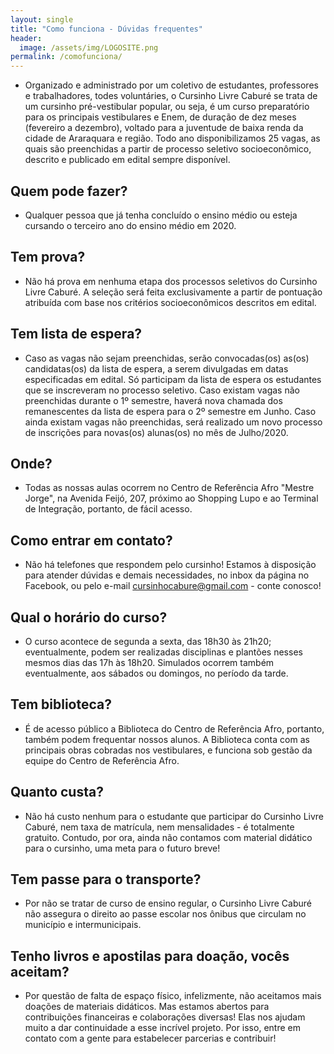 ```yaml
---
layout: single
title: "Como funciona - Dúvidas frequentes"
header:
  image: /assets/img/LOGOSITE.png
permalink: /comofunciona/
---
```


- Organizado e administrado por um coletivo de estudantes, professores e trabalhadores, todes voluntáries, o Cursinho Livre Caburé se trata de um cursinho pré-vestibular popular, ou seja, é um curso preparatório para os principais vestibulares e Enem, de duração de dez meses (fevereiro a dezembro), voltado para a juventude de baixa renda da cidade de Araraquara e região. Todo ano disponibilizamos 25 vagas, as quais são preenchidas a partir de processo seletivo socioeconômico, descrito e publicado em edital sempre disponível.

## Quem pode fazer?

- Qualquer pessoa que já tenha concluído o ensino médio ou esteja cursando o terceiro ano do ensino médio em 2020.

## Tem prova?

- Não há prova em nenhuma etapa dos processos seletivos do Cursinho Livre Caburé. A seleção será feita exclusivamente a partir de pontuação atribuída com base nos critérios socioeconômicos descritos em edital.

## Tem lista de espera?

- Caso as vagas não sejam preenchidas, serão convocadas(os) as(os) candidatas(os) da lista de espera, a serem divulgadas em datas especificadas em edital. Só participam da lista de espera os estudantes que se inscreveram no processo seletivo. Caso existam vagas não preenchidas durante o 1º semestre, haverá nova chamada dos remanescentes da lista de espera para o 2º semestre em Junho. Caso ainda existam vagas não preenchidas, será realizado um novo processo de inscrições para novas(os) alunas(os) no mês de Julho/2020.

## Onde?

- Todas as nossas aulas ocorrem no Centro de Referência Afro "Mestre Jorge", na Avenida Feijó, 207, próximo ao Shopping Lupo e ao Terminal de Integração, portanto, de fácil acesso.

## Como entrar em contato?

- Não há telefones que respondem pelo cursinho! Estamos à disposição para atender dúvidas e demais necessidades, no inbox da página no Facebook, ou pelo e-mail cursinhocabure@gmail.com - conte conosco!

## Qual o horário do curso?

- O curso acontece de segunda a sexta, das 18h30 às 21h20; eventualmente, podem ser realizadas disciplinas e plantões nesses mesmos dias das 17h às 18h20. Simulados ocorrem também eventualmente, aos sábados ou domingos, no período da tarde.

## Tem biblioteca?

- É de acesso público a Biblioteca do Centro de Referência Afro, portanto, também podem frequentar nossos alunos. A Biblioteca conta com as principais obras cobradas nos vestibulares, e funciona sob gestão da equipe do Centro de Referência Afro.

## Quanto custa?

- Não há custo nenhum para o estudante que participar do Cursinho Livre Caburé, nem taxa de matrícula, nem mensalidades - é totalmente gratuito. Contudo, por ora, ainda não contamos com material didático para o cursinho, uma meta para o futuro breve!

## Tem passe para o transporte?

- Por não se tratar de curso de ensino regular, o Cursinho Livre Caburé não assegura o direito ao passe escolar nos ônibus que circulam no município e intermunicipais.

## Tenho livros e apostilas para doação, vocês aceitam?

- Por questão de falta de espaço físico, infelizmente, não aceitamos mais doações de materiais didáticos. Mas estamos abertos para contribuições financeiras e colaborações diversas! Elas nos ajudam muito a dar continuidade a esse incrível projeto. Por isso, entre em contato com a gente para estabelecer parcerias e contribuir!